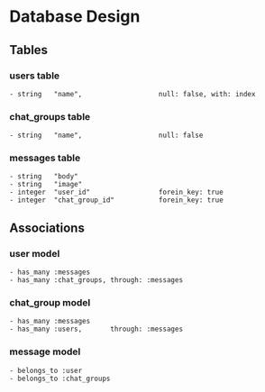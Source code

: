 # Database Design

## Tables
### users table
    - string   "name",                   null: false, with: index

### chat_groups table
    - string   "name",                   null: false

### messages table
    - string   "body"
    - string   "image"
    - integer  "user_id"                 forein_key: true
    - integer  "chat_group_id"           forein_key: true

## Associations
### user model
    - has_many :messages
    - has_many :chat_groups, through: :messages

### chat_group model
    - has_many :messages
    - has_many :users,       through: :messages

### message model
    - belongs_to :user
    - belongs_to :chat_groups
